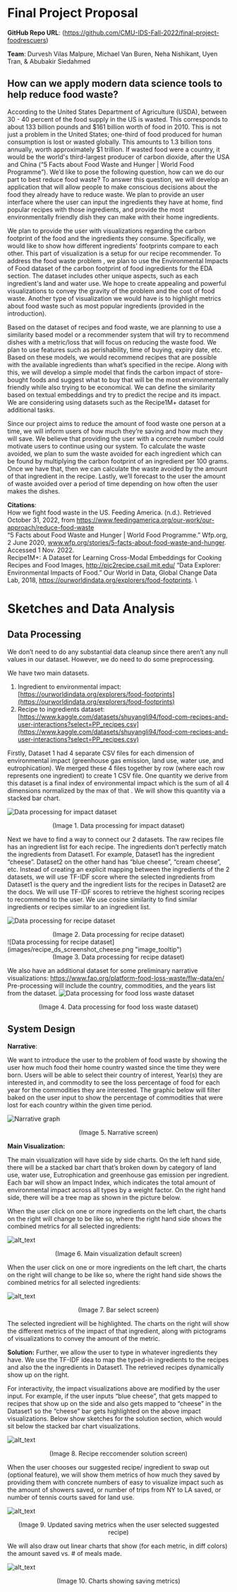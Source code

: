 # Final Project Proposal

**GitHub Repo URL**: (https://github.com/CMU-IDS-Fall-2022/final-project-foodrescuers)

**Team**: Durvesh Vilas Malpure, Michael Van Buren, Neha Nishikant, Uyen Tran, & Abubakir Siedahmed

## How can we apply modern data science tools to help reduce food waste?

According to the United States Department of Agriculture (USDA), between 30 - 40 percent of the food supply in the US is wasted. This corresponds to about 133 billion pounds and $161 billion worth of food in 2010. This is not just a problem in the United States; one-third of food produced for human consumption is lost or wasted globally. This amounts to 1.3 billion tons annually, worth approximately $1 trillion. If wasted food were a country, it would be the world's third-largest producer of carbon dioxide, after the USA and China (“5 Facts about Food Waste and Hunger | World Food Programme”). We’d like to pose the following question, how can we do our part to best reduce food waste? To answer this question, we will develop an application that will allow people to make conscious decisions about the food they already have to reduce waste. We plan to provide an user interface where the user can input the ingredients they have at home, find popular recipes with those ingredients, and provide the most environmentally friendly dish they can make with their home ingredients. 

We plan to provide the user with visualizations regarding the carbon footprint of the food and the ingredients they consume. Specifically, we would like to show how different ingredients' footprints compare to each other. This part of visualization is a setup for our recipe recommender. To address the food waste problem , we plan to use the Environmental Impacts of Food dataset of the carbon footprint of food ingredients for the EDA section. The dataset includes other unique aspects, such as each ingredient's land and water use. We hope to create appealing and powerful visualizations to convey the gravity of the problem and the cost of food waste. Another type of visualization we would have is to highlight metrics about food waste such as most popular ingredients (provided in the introduction).

Based on the dataset of recipes and food waste, we are planning to use a similarity based model or a recommender system that will try to recommend dishes with a metric/loss that will focus on reducing the waste food. We plan to use features such as perishability, time of buying, expiry date, etc. Based on these models, we would recommend recipes that are possible with the available ingredients than what’s specified in the recipe. Along with this, we will develop a simple model that finds the carbon impact of store-bought foods and suggest what to buy that will be the most environmentally friendly while also trying to be economical. We can define the similarity based on textual embeddings and try to predict the recipe and its impact. We are considering using datasets such as the Recipe1M+ dataset for additional tasks.

Since our project aims to reduce the amount of food waste one person at a time, we will inform users of how much they’re saving and how much they will save. We believe that providing the user with a concrete number could motivate users to continue using our system. To calculate the waste avoided, we plan to sum the waste avoided for each ingredient which can be found by multiplying the carbon footprint of an ingredient per 100 grams. Once we have that, then we can calculate the waste avoided by the amount of that ingredient in the recipe. Lastly, we’ll forecast to the user the amount of waste avoided over a period of time depending on how often the user makes the dishes.


**Citations**: \
How we fight food waste in the US. Feeding America. (n.d.). Retrieved October 31, 2022, from https://www.feedingamerica.org/our-work/our-approach/reduce-food-waste \
“5 Facts about Food Waste and Hunger | World Food Programme.” Wfp.org, 2 June 2020, www.wfp.org/stories/5-facts-about-food-waste-and-hunger. Accessed 1 Nov. 2022. \
Recipe1M+: A Dataset for Learning Cross-Modal Embeddings for Cooking Recipes and Food Images, http://pic2recipe.csail.mit.edu/
“Data Explorer: Environmental Impacts of Food.” Our World in Data, Global Change Data Lab, 2018, https://ourworldindata.org/explorers/food-footprints. \



# Sketches and Data Analysis

## Data Processing
We don’t need to do any substantial data cleanup since there aren’t any null values in our dataset. However, we do need to do some preprocessing.

We have two main datasets.
1. Ingredient to environmental impact: [https://ourworldindata.org/explorers/food-footprints](https://ourworldindata.org/explorers/food-footprints) 
2. Recipe to ingredients dataset: [https://www.kaggle.com/datasets/shuyangli94/food-com-recipes-and-user-interactions?select=PP_recipes.csv](https://www.kaggle.com/datasets/shuyangli94/food-com-recipes-and-user-interactions?select=PP_recipes.csv) 

Firstly, Dataset 1 had 4 separate CSV files for each dimension of environmental impact (greenhouse gas emission, land use, water use, and eutrophication). We merged these 4 files together by row (where each row represents one ingredient) to create 1 CSV file. One quantity we derive from this dataset is a final index of environmental impact which is the sum of all 4 dimensions normalized by the max of that . We will show this quantity via a stacked bar chart.

![Data processing for impact dataset](images/impact_ds_screenshot.png "image_tooltip")
<center>(Image 1. Data processing for impact dataset)</center>

Next we have to find a way to connect our 2 datasets. The raw recipes file has an ingredient list for each recipe. The ingredients don’t perfectly match the ingredients from Dataset1. For example, Dataset1 has the ingredient “cheese”. Dataset2 on the other hand has “blue cheese”, “cream cheese”, etc. Instead of creating an explicit mapping between the ingredients of the 2 datasets, we will use TF-IDF score where the selected ingredients from Dataset1 is the query and the ingredient lists for the recipes in Dataset2 are the docs. We will use TF-IDF scores to retrieve the highest scoring recipes to recommend to the user. We use cosine similarity to find similar ingredients or recipes similar to an ingredient list.

![Data processing for recipe dataset](images/recipe_ds_screenshot1.png "image_tooltip")
<center>(Image 2. Data processing for recipe dataset)</center>
![Data processing for recipe dataset](images/recipe_ds_screenshot_cheese.png "image_tooltip")
<center>(Image 3. Data processing for recipe dataset)</center>


We also have an additional dataset for some preliminary narrative visualizations: https://www.fao.org/platform-food-loss-waste/flw-data/en/ 
Pre-processing will include the country, commodities, and the years list from the dataset. 
![Data processing for food loss waste dataset](images/data_processing_narrative.png "image_tooltip")
<center>(Image 4. Data processing for food loss waste dataset)</center>


## System Design

**Narrative**:

We want to introduce the user to the problem of food waste by showing the user how much food their home country wasted since the time they were born. Users will be able to select their country of interest, Year(s) they are interested in, and commodity to see the loss percentage of food for each year for the commodities they are interested. The graphic below will filter baked on the user input to show the percentage of commodities that were lost for each country within the given time period. 

![Narrative graph](images/narrative.png "image_tooltip")
<center>(Image 5. Narrative screen)</center>


**Main Visualization:**

The main visualization will have side by side charts. On the left hand side, there will be a stacked bar chart that’s broken down by category of land use, water use, Eutrophication and greenhouse gas emission per ingredient. Each bar will show an Impact Index, which indicates the total amount of environmental impact across all types by a weight factor. On the right hand side, there will be a tree map as shown in the picture below.

When the user click on one or more ingredients on the left chart, the charts on the right will change to be like so, where the right hand side shows the combined metrics for all selected ingredients:

![alt_text](images/bar_main.png "image_tooltip")
<center>(Image 6. Main visualization default screen)</center>

When the user click on one or more ingredients on the left chart, the charts on the right will change to be like so, where the right hand side shows the combined metrics for all selected ingredients:

![alt_text](images/bar_select.png "image_tooltip")
<center>(Image 7. Bar select screen)</center>

The selected ingredient will be highlighted. The charts on the right will show the different metrics of the impact of that ingredient, along with pictograms of visualizations to convey the amount of the metric.

**Solution:**
Further, we allow the user to type in whatever ingredients they have. We use the TF-IDF idea to map the typed-in ingredients to the recipes and also the the ingredients in Dataset1. The retrieved recipes dynamically show up on the right. 

For interactivity, the impact visualizations above are modified by the user input. 
For example, if the user inputs “blue cheese”, that gets mapped to recipes that show up on the side and also gets mapped to “cheese” in the Dataset1 so the “cheese” bar gets highlighted on the above impact visualizations. Below show sketches for the solution section, which would sit below the stacked bar chart visualizations.

![alt_text](images/solution.png "image_tooltip")
<center>(Image 8. Recipe reccomender solution screen)</center>

When the user chooses our suggested recipe/ ingredient to swap out (optional feature), we will show them metrics of how much they saved by providing them with concrete numbers of easy to visualize impact such as the amount of showers saved, or number of trips from NY to LA saved, or number of tennis courts saved for land use.

![alt_text](images/saving_metrics.png "image_tooltip")
<center>(Image 9. Updated saving metrics when the user selected suggested recipe)</center>

We will also draw out linear charts that show (for each metric, in diff colors) the amount saved vs. # of meals made.

![alt_text](images/saving_charts.png "image_tooltip")
<center>(Image 10. Charts showing saving metrics)</center>
